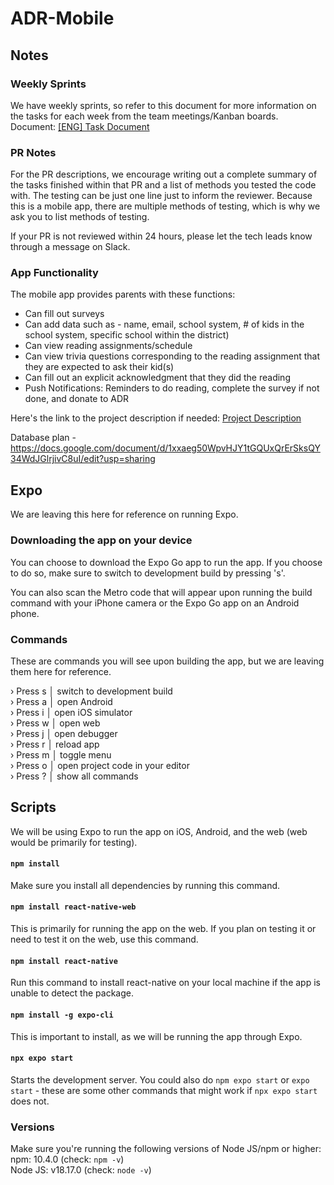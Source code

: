 # ADR-Mobile

## Notes

### Weekly Sprints
We have weekly sprints, so refer to this document for more information on the tasks for each week from the team meetings/Kanban boards.
Document: [[ENG] Task Document](https://docs.google.com/document/d/1g5TbIgoe8DSwe-ge1hGJ00EVvwB7iH6icC0brqSoiNI/edit?usp=sharing)

### PR Notes
For the PR descriptions, we encourage writing out a complete summary of the tasks finished within that PR and a list of 
methods you tested the code with. The testing can be just one line just to inform the reviewer. Because this is a mobile app,
there are multiple methods of testing, which is why we ask you to list methods of testing.

If your PR is not reviewed within 24 hours, please let the tech leads know through a message on Slack.

### App Functionality
The mobile app provides parents with these functions:
- Can fill out surveys
- Can add data such as - name, email, school system, # of kids in the school system, specific school within the district)
- Can view reading assignments/schedule
- Can view trivia questions corresponding to the reading assignment that they are expected to ask their kid(s)
- Can fill out an explicit acknowledgment that they did the reading
- Push Notifications: Reminders to do reading, complete the survey if not done, and donate to ADR

Here's the link to the project description if needed: [Project Description](https://docs.google.com/document/d/1y50XRpccxLHVL44KJC0-1UytJAYSf8k1pp2nCGeGgBs/edit)

Database plan - https://docs.google.com/document/d/1xxaeg50WpvHJY1tGQUxQrErSksQY34WdJGlrjivC8uI/edit?usp=sharing 

## Expo
We are leaving this here for reference on running Expo.

### Downloading the app on your device
You can choose to download the Expo Go app to run the app. If you choose to do so, make sure to switch to development build by pressing 's'.

You can also scan the Metro code that will appear upon running the build command with your iPhone camera or the Expo Go app on an Android phone.

### Commands
These are commands you will see upon building the app, but we are leaving them here for reference.

› Press s │ switch to development build\
› Press a │ open Android\
› Press i │ open iOS simulator\
› Press w │ open web\
› Press j │ open debugger\
› Press r │ reload app\
› Press m │ toggle menu\
› Press o │ open project code in your editor\
› Press ? │ show all commands

## Scripts
We will be using Expo to run the app on iOS, Android, and the web (web would be primarily for testing).

#### `npm install`
Make sure you install all dependencies by running this command.

#### `npm install react-native-web`
This is primarily for running the app on the web. If you plan on testing it or need to test it on the web, use this command.

#### `npm install react-native`
Run this command to install react-native on your local machine if the app is unable to detect the package.

#### `npm install -g expo-cli`
This is important to install, as we will be running the app through Expo. 

#### `npx expo start`
Starts the development server. You could also do `npm expo start` or `expo start` - these are some other commands that might work if `npx expo start` does not.

### Versions
Make sure you're running the following versions of Node JS/npm or higher:\
npm: 10.4.0 (check: `npm -v`)\
Node JS: v18.17.0 (check: `node -v`)
